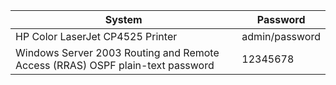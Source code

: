 | System | Password |
|-----|-----|
| HP Color LaserJet CP4525 Printer | admin/password |
| Windows Server 2003 Routing and Remote Access (RRAS) OSPF plain-text password | 12345678 |

